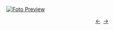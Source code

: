 [![Foto Preview](preview/n246.avif)](https://20essentials.github.io/project-000-246)

<div align="center" style="display: flex; justify-content: center;">
  <a  href="https://github.com/20essentials/project-000-245" target="_blank">&#8592;</a>
  &nbsp;&nbsp;
  <a  href="https://github.com/20essentials/project-000-247" target="_blank">&#8594;</a>
</div>
